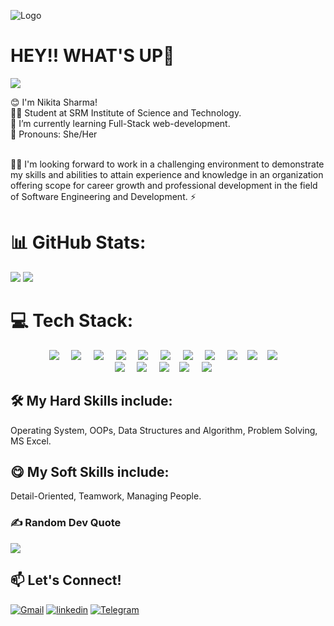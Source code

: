 
![Logo](https://i.ibb.co/Gt84f1h/backg.jpg)


# HEY!! WHAT'S UP👋
[![](https://visitcount.itsvg.in/api?id=nikita2880&icon=0&color=11)](https://visitcount.itsvg.in) <br />

😊 I'm Nikita Sharma!<br />
👩‍🎓 Student at SRM Institute of Science and Technology. <br />
🌱 I’m currently learning Full-Stack web-development.<br />
🌟 Pronouns: She/Her <br />

<br />
👩‍💻 I'm looking forward to work in a challenging environment to demonstrate my skills and abilities to attain experience and knowledge in an
organization offering scope for career growth and professional development in the field of Software Engineering and
Development. ⚡

# 📊 GitHub Stats:

![](https://github-readme-streak-stats.herokuapp.com/?user=nikita2880&theme=radical&hide_border=false)
 ![](https://github-readme-stats.vercel.app/api/top-langs/?username=nikita2880&theme=radical&hide_border=false&include_all_commits=true&count_private=false&layout=compact)
<br />
# 💻 Tech Stack:
<p align="center">
  <img src="https://img.shields.io/badge/C-00599C?style=for-the-badge&logo=c&logoColor=white" />&nbsp;&nbsp;&nbsp;&nbsp;
  <img src="https://img.shields.io/badge/C%2B%2B-00599C?style=for-the-badge&logo=c%2B%2B&logoColor=white" />&nbsp;&nbsp;&nbsp;&nbsp;
  <img src="https://img.shields.io/badge/-Python-black?style=for-the-badge&logo=Python" />&nbsp;&nbsp;&nbsp;&nbsp;
  <img src="https://img.shields.io/badge/-HTML5-E34F26?style=for-the-badge&logo=html5&logoColor=white" />&nbsp;&nbsp;&nbsp;&nbsp;
  <img src="https://img.shields.io/badge/-CSS3-1572B6?style=for-the-badge&logo=css3" />&nbsp;&nbsp;&nbsp;&nbsp;
  <img src="https://img.shields.io/badge/-JavaScript-black?style=for-the-badge&logo=javascript" />&nbsp;&nbsp;&nbsp;&nbsp;
  <img src="https://img.shields.io/badge/-React-black?style=for-the-badge&logo=react" />&nbsp;&nbsp;&nbsp;&nbsp;
  <img src="https://img.shields.io/badge/-TypeScript-007ACC?style=for-the-badge&logo=typescript" />&nbsp;&nbsp;&nbsp;&nbsp;
  <img src="https://img.shields.io/badge/Wordpress-21759B?style=for-the-badge&logo=wordpress&logoColor=white" />&nbsp;&nbsp;&nbsp;
  <img src="https://img.shields.io/badge/AngularJS-E23237?style=for-the-badge&logo=angularjs&logoColor=white" />&nbsp;&nbsp;&nbsp;
  <img src="https://img.shields.io/badge/-Nodejs-black?style=for-the-badge&logo=Node.js" />&nbsp;&nbsp;&nbsp;&nbsp;
  
  <br/>
  <img src="https://img.shields.io/badge/-MongoDB-black?style=for-the-badge&logo=mongodb" />&nbsp;&nbsp;&nbsp;&nbsp;
  <img src="https://img.shields.io/badge/-Git-black?style=for-the-badge&logo=git" />&nbsp;&nbsp;&nbsp;&nbsp;
  <img src="https://img.shields.io/badge/-GitHub-181717?style=for-the-badge&logo=github" />&nbsp;&nbsp;&nbsp;
  <img src="https://img.shields.io/badge/Netlify-00C7B7?style=for-the-badge&logo=netlify&logoColor=white" />&nbsp;&nbsp;&nbsp;&nbsp;
 <img src="https://img.shields.io/badge/Editor-VSCode-blue?style=for-the-badge&logo=visual-studio-code&logoColor=white"/>&nbsp;&nbsp;&nbsp;&nbsp;
  <br/>
</p>

## 🛠 My Hard Skills include:
Operating System, OOPs, Data Structures and Algorithm, Problem Solving, MS Excel.

## 😋 My Soft Skills include:
Detail-Oriented, Teamwork, Managing People.


### ✍️ Random Dev Quote
![](https://quotes-github-readme.vercel.app/api?type=horizontal&theme=tokyonight)


## 📫 Let's Connect!
[![Gmail](https://img.shields.io/badge/Gmail-D14836?style=for-the-badge&logo=gmail&logoColor=white)](mailto:nikita.sharmaa521@gmail.com?Subject=Hello%20User)
[![linkedin](https://img.shields.io/badge/linkedin-0A66C2?style=for-the-badge&logo=linkedin&logoColor=white)](https://www.linkedin.com/in/nikitasharma2880)
[![Telegram](https://img.shields.io/badge/Telegram-2CA5E0?style=for-the-badge&logo=telegram&logoColor=white)](https://t.me/nikita2880)
